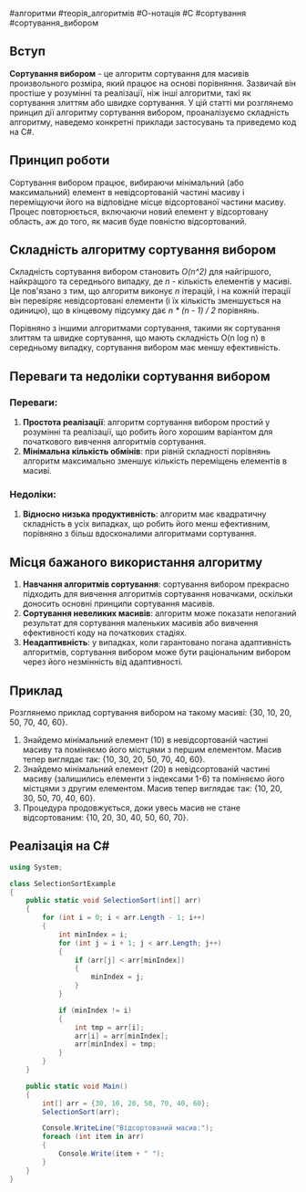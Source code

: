 #алгоритми #теорія_алгоритмів #О-нотація #C #сортування #сортування_вибором
## Вступ

**Сортування вибором** - це алгоритм сортування для масивів произвольного розміра, який працює на основі порівняння. Зазвичай він простіше у розумінні та реалізації, ніж інші алгоритми, такі як сортування злиттям або швидке сортування. У цій статті ми розглянемо принцип дії алгоритму сортування вибором, проаналізуємо складність алгоритму, наведемо конкретні приклади застосувань та приведемо код на C#.
## Принцип роботи

Сортування вибором працює, вибираючи мінімальний (або максимальний) елемент в невідсортованій частині масиву і переміщуючи його на відповідне місце відсортованої частини масиву. Процес повторюється, включаючи новий елемент у відсортовану область, аж до того, як масив буде повністю відсортований.
## Складність алгоритму сортування вибором

Складність сортування вибором становить _O(n^2)_ для найгіршого, найкращого та середнього випадку, де _n_ - кількість елементів у масиві. Це пов'язано з тим, що алгоритм виконує _n_ ітерацій, і на кожній ітерації він перевіряє невідсортовані елементи (і їх кількість зменшується на одиницю), що в кінцевому підсумку дає _n * (n - 1) / 2_ порівнянь.

Порівняно з іншими алгоритмами сортування, такими як сортування злиттям та швидке сортування, що мають складність O(n log n) в середньому випадку, сортування вибором має меншу ефективність.
## Переваги та недоліки сортування вибором
### Переваги:

1. **Простота реалізації**: алгоритм сортування вибором простий у розумінні та реалізації, що робить його хорошим варіантом для початкового вивчення алгоритмів сортування.
2. **Мінімальна кількість обмінів**: при рівній складності порівнянь алгоритм максимально зменшує кількість переміщень елементів в масиві.
### Недоліки:

1. **Відносно низька продуктивність**: алгоритм має квадратичну складність в усіх випадках, що робить його менш ефективним, порівняно з більш вдосконалими алгоритмами сортування.
## Місця бажаного використання алгоритму

1. **Навчання алгоритмів сортування**: сортування вибором прекрасно підходить для вивчення алгоритмів сортування новачками, оскільки доносить основні принципи сортування масивів.
2. **Сортування невеликих масивів**: алгоритм може показати непоганий результат для сортування маленьких масивів або вивчення ефективності коду на початкових стадіях.
3. **Неадаптивність**: у випадках, коли гарантовано погана адаптивність алгоритмів, сортування вибором може бути раціональним вибором через його незмінність від адаптивності.
## Приклад

Розглянемо приклад сортування вибором на такому масиві: {30, 10, 20, 50, 70, 40, 60}.

1. Знайдемо мінімальний елемент (10) в невідсортованій частині масиву та поміняємо його містцями з першим елементом. Масив тепер виглядає так: {10, 30, 20, 50, 70, 40, 60}.
2. Знайдемо мінімальний елемент (20) в невідсортованій частині масиву (залишились елементи з індексами 1-6) та поміняємо його містцями з другим елементом. Масив тепер виглядає так: {10, 20, 30, 50, 70, 40, 60}.
3. Процедура продовжується, доки увесь масив не стане відсортованим: {10, 20, 30, 40, 50, 60, 70}.
## Реалізація на C\#
```cs
using System;

class SelectionSortExample
{
    public static void SelectionSort(int[] arr)
    {
        for (int i = 0; i < arr.Length - 1; i++)
        {
            int minIndex = i;
            for (int j = i + 1; j < arr.Length; j++)
            {
                if (arr[j] < arr[minIndex])
                {
                    minIndex = j;
                }
            }

            if (minIndex != i)
            {
                int tmp = arr[i];
                arr[i] = arr[minIndex];
                arr[minIndex] = tmp;
            }
        }
    }

    public static void Main()
    {
        int[] arr = {30, 10, 20, 50, 70, 40, 60};
        SelectionSort(arr);

        Console.WriteLine("Відсортований масив:");
        foreach (int item in arr)
        {
            Console.Write(item + " ");
        }
    }
}
```